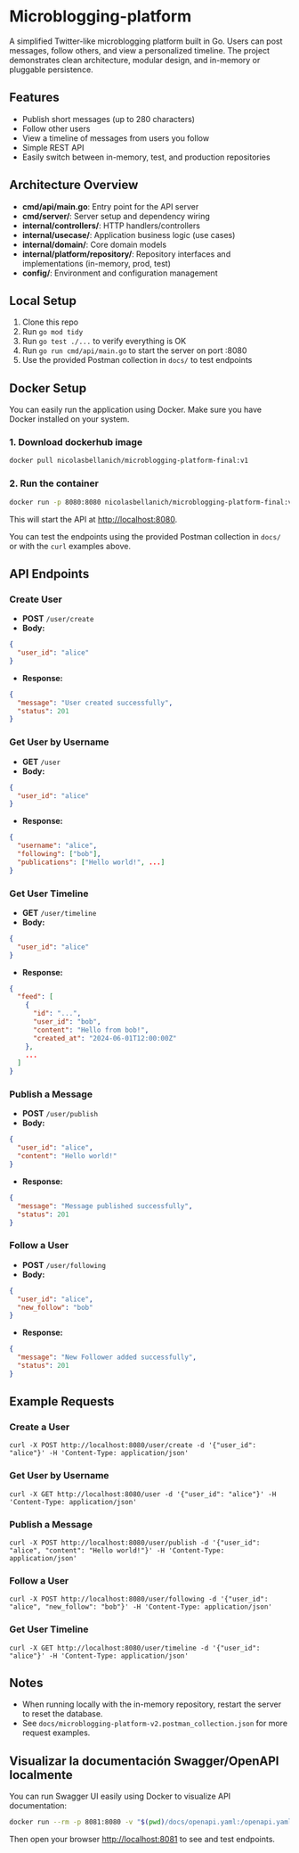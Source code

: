 # Microblogging-platform

A simplified Twitter-like microblogging platform built in Go. Users can post messages, follow others, and view a personalized timeline. The project demonstrates clean architecture, modular design, and in-memory or pluggable persistence.

## Features
- Publish short messages (up to 280 characters)
- Follow other users
- View a timeline of messages from users you follow
- Simple REST API
- Easily switch between in-memory, test, and production repositories

## Architecture Overview
- **cmd/api/main.go**: Entry point for the API server
- **cmd/server/**: Server setup and dependency wiring
- **internal/controllers/**: HTTP handlers/controllers
- **internal/usecase/**: Application business logic (use cases)
- **internal/domain/**: Core domain models
- **internal/platform/repository/**: Repository interfaces and implementations (in-memory, prod, test)
- **config/**: Environment and configuration management

## Local Setup
1. Clone this repo
2. Run `go mod tidy`
3. Run `go test ./...` to verify everything is OK
4. Run `go run cmd/api/main.go` to start the server on port :8080
5. Use the provided Postman collection in `docs/` to test endpoints

## Docker Setup

You can easily run the application using Docker. Make sure you have Docker installed on your system.

### 1. Download dockerhub image

```bash
docker pull nicolasbellanich/microblogging-platform-final:v1
```

### 2. Run the container

```bash
docker run -p 8080:8080 nicolasbellanich/microblogging-platform-final:v1
```

This will start the API at [http://localhost:8080](http://localhost:8080).

You can test the endpoints using the provided Postman collection in `docs/` or with the `curl` examples above.

## API Endpoints

### Create User
- **POST** `/user/create`
- **Body:**
```json
{
  "user_id": "alice"
}
```
- **Response:**
```json
{
  "message": "User created successfully",
  "status": 201
}
```

### Get User by Username
- **GET** `/user`
- **Body:**
```json
{
  "user_id": "alice"
}
```
- **Response:**
```json
{
  "username": "alice",
  "following": ["bob"],
  "publications": ["Hello world!", ...]
}
```

### Get User Timeline
- **GET** `/user/timeline`
- **Body:**
```json
{
  "user_id": "alice"
}
```
- **Response:**
```json
{
  "feed": [
    {
      "id": "...",
      "user_id": "bob",
      "content": "Hello from bob!",
      "created_at": "2024-06-01T12:00:00Z"
    },
    ...
  ]
}
```

### Publish a Message
- **POST** `/user/publish`
- **Body:**
```json
{
  "user_id": "alice",
  "content": "Hello world!"
}
```
- **Response:**
```json
{
  "message": "Message published successfully",
  "status": 201
}
```

### Follow a User
- **POST** `/user/following`
- **Body:**
```json
{
  "user_id": "alice",
  "new_follow": "bob"
}
```
- **Response:**
```json
{
  "message": "New Follower added successfully",
  "status": 201
}
```

## Example Requests

### Create a User
```
curl -X POST http://localhost:8080/user/create -d '{"user_id": "alice"}' -H 'Content-Type: application/json'
```

### Get User by Username
```
curl -X GET http://localhost:8080/user -d '{"user_id": "alice"}' -H 'Content-Type: application/json'
```

### Publish a Message
```
curl -X POST http://localhost:8080/user/publish -d '{"user_id": "alice", "content": "Hello world!"}' -H 'Content-Type: application/json'
```

### Follow a User
```
curl -X POST http://localhost:8080/user/following -d '{"user_id": "alice", "new_follow": "bob"}' -H 'Content-Type: application/json'
```

### Get User Timeline
```
curl -X GET http://localhost:8080/user/timeline -d '{"user_id": "alice"}' -H 'Content-Type: application/json'
```

## Notes
- When running locally with the in-memory repository, restart the server to reset the database.
- See `docs/microblogging-platform-v2.postman_collection.json` for more request examples.

## Visualizar la documentación Swagger/OpenAPI localmente

You can run Swagger UI easily using Docker to visualize API documentation:

```bash
docker run --rm -p 8081:8080 -v "$(pwd)/docs/openapi.yaml:/openapi.yaml" -e SWAGGER_JSON=/openapi.yaml swaggerapi/swagger-ui
```

Then open your browser [http://localhost:8081](http://localhost:8081) to see and test endpoints.
